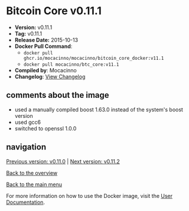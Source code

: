 # Bitcoin Core v0.11.1

- **Version:** v0.11.1
- **Tag:** v0.11.1
- **Release Date:** 2015-10-13
- **Docker Pull Command**:
  - `docker pull ghcr.io/mocacinno/mocacinno/bitcoin_core_docker:v11.1`
  - `docker pull mocacinno/btc_core:v11.1`
- **Compiled by**: Mocacinno
- **Changelog**: [View Changelog](https://github.com/bitcoin/bitcoin/blob/v0.11.1/doc/release-notes.md)

## comments about the image

- used a manually compiled boost 1.63.0 instead of the system's boost version
- used gcc6
- switched to openssl 1.0.0

## navigation

[Previous version: v0.11.0](./v11.0.md) | [Next version: v0.11.2](./v11.2.md)

[Back to the overview](./Readme.md)

[Back to the main menu](../Readme.md)

For more information on how to use the Docker image, visit the [User Documentation](../userdocs/Readme.md).

<!-- Google tag (gtag.js) -->
<script async src="https://www.googletagmanager.com/gtag/js?id=G-BPC6NC6FF9"></script>
<script>
  window.dataLayer = window.dataLayer || [];
  function gtag(){dataLayer.push(arguments);}
  gtag('js', new Date());

  gtag('config', 'G-BPC6NC6FF9');
</script>
